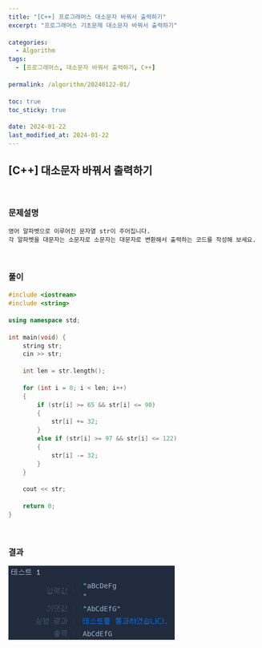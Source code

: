 ```yaml
---
title: "[C++] 프로그래머스 대소문자 바꿔서 출력하기"
excerpt: "프로그래머스 기초문제 대소문자 바꿔서 출력하기"

categories:
  - Algorithm
tags:
  - [프로그래머스, 대소문자 바꿔서 출력하기, C++]

permalink: /algorithm/20240122-01/

toc: true
toc_sticky: true

date: 2024-01-22
last_modified_at: 2024-01-22
---
```


## [C++] 대소문자 바꿔서 출력하기

<br/>

### 문제설명

    영어 알파벳으로 이루어진 문자열 str이 주어집니다.
    각 알파벳을 대문자는 소문자로 소문자는 대문자로 변환해서 출력하는 코드를 작성해 보세요.

<br/>

### 풀이

```cpp
#include <iostream>
#include <string>

using namespace std;

int main(void) {
    string str;
    cin >> str;
    
    int len = str.length();
    
    for (int i = 0; i < len; i++)
    {
        if (str[i] >= 65 && str[i] <= 90)
        {
            str[i] += 32;
        }
        else if (str[i] >= 97 && str[i] <= 122)
        {
            str[i] -= 32;
        }
    }
    
    cout << str;
    
    return 0;
}
```

<br/>

### 결과
![코드 실행결과](/assets/images/posts_img/20240122-01/001.png "코드 실행결과")